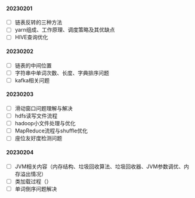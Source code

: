 #### 20230201

- [ ] 链表反转的三种方法
- [ ] yarn组成、工作原理、调度策略及其优缺点
- [ ] HIVE查询优化

#### 20230202

- [ ] 链表的中间位置
- [ ] 字符串中单词次数、长度、字典排序问题
- [ ] kafka相关问题

#### 20230203

- [ ] 滑动窗口问题理解与解决
- [ ] hdfs读写文件流程
- [ ] hadoop小文件处理与优化
- [ ] MapReduce流程与shuffle优化
- [ ] 座位友好度检测问题

#### 20230204

- [ ] JVM相关内容（内存结构、垃圾回收算法、垃圾回收器、JVM参数调优、内存溢出情况）
- [ ] 类加载过程（）
- [ ] 单词倒序问题解决